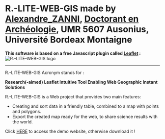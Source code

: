 # R.-LITE-WEB-GIS made by [Alexandre_ZANNI](https://zanniadevweb.github.io/portfolio_zanni/), [Doctorant en Archéologie](https://ausonius.u-bordeaux-montaigne.fr/annuaire?chercheur=346), UMR 5607 Ausonius, Université Bordeax Montaigne
**This software is based on a free Javascript plugin called [Leaflet](https://leafletjs.com/) :**
![R.-LITE-WEB-GIS logo](https://upload.wikimedia.org/wikipedia/commons/thumb/1/13/Leaflet_logo.svg/800px-Leaflet_logo.svg.png)

--------------------------------------------------------------------------------
R.-LITE-WEB-GIS Acronym stands for :

**Research(-aimed) Leaflet Intuitive Tool Enabling Web Geographic Instant Solutions**

R.-LITE-WEB-GIS is a Web project that provides two main features:
- Creating and sort data in a friendly table, combined to a map with points and polygons.
- Export the created map ready for the web, to share science results with the world.


Click [HERE]( https://zanniadevweb.github.io/cms_r-lite-web-gis/) to access the demo website, otherwise download it !
